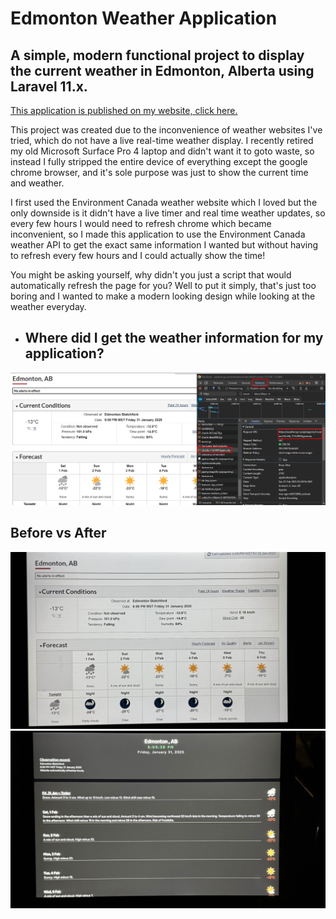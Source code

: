 # Edmonton Weather Application

## A simple, modern functional project to display the current weather in Edmonton, Alberta using Laravel 11.x.

<a href="http://edmonton.weather.bergit.solutions/">This application is published on my website, click here.</a>

This project was created due to the inconvenience of weather websites I've tried, which do not have a live real-time weather 
display. I recently retired my old Microsoft Surface Pro 4 laptop and didn't want it to goto waste, so instead I fully stripped
the entire device of everything except the google chrome browser, and it's sole purpose was just to show the current time and weather.

 I first used the Environment Canada weather website which I loved but the only downside is it didn't have a live timer and real time
 weather updates, so every few hours I would need to refresh chrome which became inconvenient, so I made this application to use the
 Environment Canada weather API to get the exact same information I wanted but without having to refresh every few hours and I could
 actually show the time! 

You might be asking yourself, why didn't you just a script that would automatically refresh the page for you? 
Well to put it simply, that's just too boring and I wanted to make a modern looking design while looking at 
the weather everyday.

- ## Where did I get the weather information for my application?
![alt text](https://github.com/d3v0psdan/edmonton-weather/blob/main/Weather_Information.png)

## Before vs After
![alt text](https://github.com/d3v0psdan/edmonton-weather/blob/main/OldWeather.jpg)
![alt text](https://github.com/d3v0psdan/edmonton-weather/blob/main/NewWeather.jpg)
